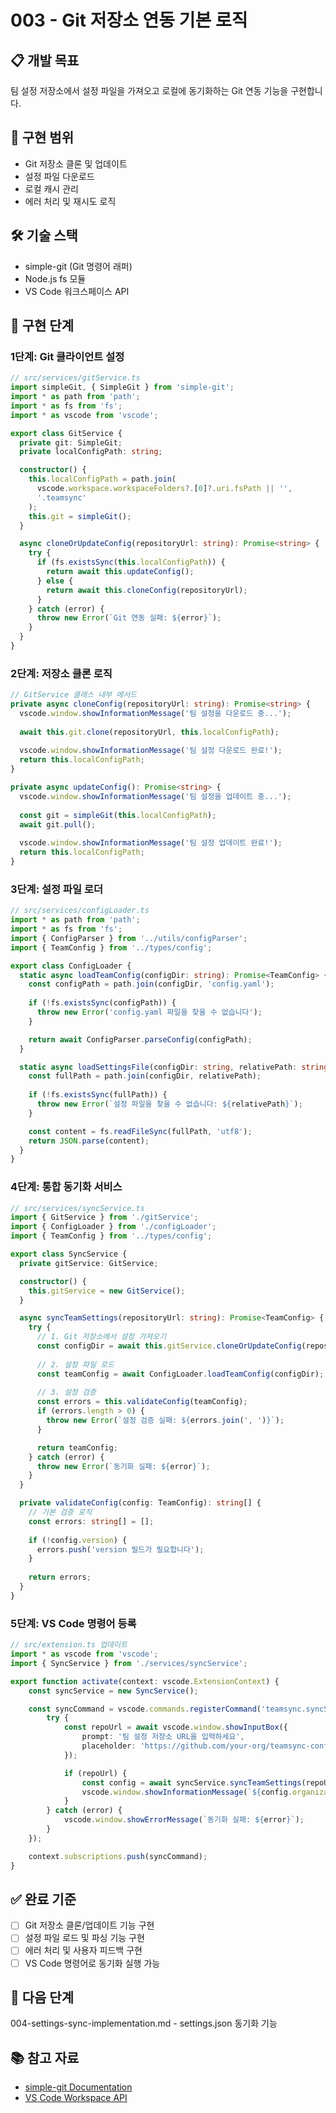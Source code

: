 # 003 - Git 저장소 연동 기본 로직

## 📋 개발 목표
팀 설정 저장소에서 설정 파일을 가져오고 로컬에 동기화하는 Git 연동 기능을 구현합니다.

## 🎯 구현 범위
- Git 저장소 클론 및 업데이트
- 설정 파일 다운로드
- 로컬 캐시 관리
- 에러 처리 및 재시도 로직

## 🛠️ 기술 스택
- simple-git (Git 명령어 래퍼)
- Node.js fs 모듈
- VS Code 워크스페이스 API

## 📝 구현 단계

### 1단계: Git 클라이언트 설정
```typescript
// src/services/gitService.ts
import simpleGit, { SimpleGit } from 'simple-git';
import * as path from 'path';
import * as fs from 'fs';
import * as vscode from 'vscode';

export class GitService {
  private git: SimpleGit;
  private localConfigPath: string;

  constructor() {
    this.localConfigPath = path.join(
      vscode.workspace.workspaceFolders?.[0]?.uri.fsPath || '',
      '.teamsync'
    );
    this.git = simpleGit();
  }

  async cloneOrUpdateConfig(repositoryUrl: string): Promise<string> {
    try {
      if (fs.existsSync(this.localConfigPath)) {
        return await this.updateConfig();
      } else {
        return await this.cloneConfig(repositoryUrl);
      }
    } catch (error) {
      throw new Error(`Git 연동 실패: ${error}`);
    }
  }
}
```

### 2단계: 저장소 클론 로직
```typescript
// GitService 클래스 내부 메서드
private async cloneConfig(repositoryUrl: string): Promise<string> {
  vscode.window.showInformationMessage('팀 설정을 다운로드 중...');
  
  await this.git.clone(repositoryUrl, this.localConfigPath);
  
  vscode.window.showInformationMessage('팀 설정 다운로드 완료!');
  return this.localConfigPath;
}

private async updateConfig(): Promise<string> {
  vscode.window.showInformationMessage('팀 설정을 업데이트 중...');
  
  const git = simpleGit(this.localConfigPath);
  await git.pull();
  
  vscode.window.showInformationMessage('팀 설정 업데이트 완료!');
  return this.localConfigPath;
}
```

### 3단계: 설정 파일 로더
```typescript
// src/services/configLoader.ts
import * as path from 'path';
import * as fs from 'fs';
import { ConfigParser } from '../utils/configParser';
import { TeamConfig } from '../types/config';

export class ConfigLoader {
  static async loadTeamConfig(configDir: string): Promise<TeamConfig> {
    const configPath = path.join(configDir, 'config.yaml');
    
    if (!fs.existsSync(configPath)) {
      throw new Error('config.yaml 파일을 찾을 수 없습니다');
    }

    return await ConfigParser.parseConfig(configPath);
  }

  static async loadSettingsFile(configDir: string, relativePath: string): Promise<any> {
    const fullPath = path.join(configDir, relativePath);
    
    if (!fs.existsSync(fullPath)) {
      throw new Error(`설정 파일을 찾을 수 없습니다: ${relativePath}`);
    }

    const content = fs.readFileSync(fullPath, 'utf8');
    return JSON.parse(content);
  }
}
```

### 4단계: 통합 동기화 서비스
```typescript
// src/services/syncService.ts
import { GitService } from './gitService';
import { ConfigLoader } from './configLoader';
import { TeamConfig } from '../types/config';

export class SyncService {
  private gitService: GitService;

  constructor() {
    this.gitService = new GitService();
  }

  async syncTeamSettings(repositoryUrl: string): Promise<TeamConfig> {
    try {
      // 1. Git 저장소에서 설정 가져오기
      const configDir = await this.gitService.cloneOrUpdateConfig(repositoryUrl);
      
      // 2. 설정 파일 로드
      const teamConfig = await ConfigLoader.loadTeamConfig(configDir);
      
      // 3. 설정 검증
      const errors = this.validateConfig(teamConfig);
      if (errors.length > 0) {
        throw new Error(`설정 검증 실패: ${errors.join(', ')}`);
      }

      return teamConfig;
    } catch (error) {
      throw new Error(`동기화 실패: ${error}`);
    }
  }

  private validateConfig(config: TeamConfig): string[] {
    // 기본 검증 로직
    const errors: string[] = [];
    
    if (!config.version) {
      errors.push('version 필드가 필요합니다');
    }
    
    return errors;
  }
}
```

### 5단계: VS Code 명령어 등록
```typescript
// src/extension.ts 업데이트
import * as vscode from 'vscode';
import { SyncService } from './services/syncService';

export function activate(context: vscode.ExtensionContext) {
    const syncService = new SyncService();

    const syncCommand = vscode.commands.registerCommand('teamsync.syncSettings', async () => {
        try {
            const repoUrl = await vscode.window.showInputBox({
                prompt: '팀 설정 저장소 URL을 입력하세요',
                placeholder: 'https://github.com/your-org/teamsync-config'
            });

            if (repoUrl) {
                const config = await syncService.syncTeamSettings(repoUrl);
                vscode.window.showInformationMessage(`${config.organization.name} 설정 동기화 완료!`);
            }
        } catch (error) {
            vscode.window.showErrorMessage(`동기화 실패: ${error}`);
        }
    });

    context.subscriptions.push(syncCommand);
}
```

## ✅ 완료 기준
- [ ] Git 저장소 클론/업데이트 기능 구현
- [ ] 설정 파일 로드 및 파싱 기능 구현
- [ ] 에러 처리 및 사용자 피드백 구현
- [ ] VS Code 명령어로 동기화 실행 가능

## 🔗 다음 단계
004-settings-sync-implementation.md - settings.json 동기화 기능

## 📚 참고 자료
- [simple-git Documentation](https://github.com/steveukx/git-js)
- [VS Code Workspace API](https://code.visualstudio.com/api/references/vscode-api#workspace)
